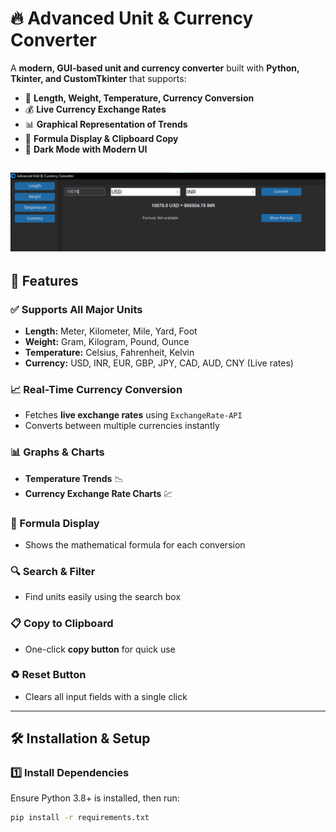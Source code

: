 # 🔥 Advanced Unit & Currency Converter

A **modern, GUI-based unit and currency converter** built with **Python, Tkinter, and CustomTkinter** that supports:  
- 📏 **Length, Weight, Temperature, Currency Conversion**  
- 💰 **Live Currency Exchange Rates**  
- 📊 **Graphical Representation of Trends**  
- 📜 **Formula Display & Clipboard Copy**  
- 🎨 **Dark Mode with Modern UI**  

![Convertor Screenshot](assets/convertor.png)
---

## 🎯 **Features**
### ✅ Supports All Major Units  
- **Length:** Meter, Kilometer, Mile, Yard, Foot  
- **Weight:** Gram, Kilogram, Pound, Ounce  
- **Temperature:** Celsius, Fahrenheit, Kelvin  
- **Currency:** USD, INR, EUR, GBP, JPY, CAD, AUD, CNY (Live rates)  

### 📈 Real-Time Currency Conversion  
- Fetches **live exchange rates** using `ExchangeRate-API`  
- Converts between multiple currencies instantly  

### 📊 Graphs & Charts  
- **Temperature Trends** 📉  
- **Currency Exchange Rate Charts** 💹  

### 📜 Formula Display  
- Shows the mathematical formula for each conversion  

### 🔍 Search & Filter  
- Find units easily using the search box  

### 📋 Copy to Clipboard  
- One-click **copy button** for quick use  

### ♻️ Reset Button  
- Clears all input fields with a single click  

---

## 🛠️ **Installation & Setup**
### 1️⃣ Install Dependencies  
Ensure Python 3.8+ is installed, then run:  
```bash
pip install -r requirements.txt
